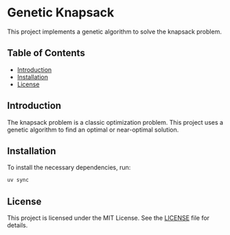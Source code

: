 # Genetic Knapsack

This project implements a genetic algorithm to solve the knapsack problem.

## Table of Contents

- [Introduction](#introduction)
- [Installation](#installation)
- [License](#license)

## Introduction

The knapsack problem is a classic optimization problem. This project uses a genetic algorithm to find an optimal or near-optimal solution.

## Installation

To install the necessary dependencies, run:

```bash
uv sync
```

## License

This project is licensed under the MIT License. See the [LICENSE](LICENSE) file for details.
